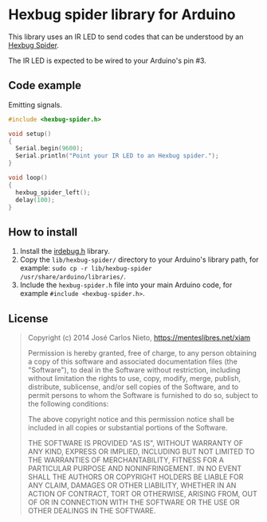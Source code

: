 # Hexbug spider library for Arduino

This library uses an IR LED to send codes that can be understood by an
[Hexbug Spider][1].

The IR LED is expected to be wired to your Arduino's pin #3.

## Code example

Emitting signals.

```c
#include <hexbug-spider.h>

void setup()
{
  Serial.begin(9600);
  Serial.println("Point your IR LED to an Hexbug spider.");
}

void loop()
{
  hexbug_spider_left();
  delay(100);
}
```

## How to install

1. Install the [irdebug.h][2] library.
2. Copy the `lib/hexbug-spider/` directory to your Arduino's library path, for
   example: `sudo cp -r lib/hexbug-spider /usr/share/arduino/libraries/`.
3. Include the `hexbug-spider.h` file into your main Arduino code, for example
   `#include <hexbug-spider.h>`.

## License

> Copyright (c) 2014 José Carlos Nieto, https://menteslibres.net/xiam
>
> Permission is hereby granted, free of charge, to any person obtaining
> a copy of this software and associated documentation files (the
> "Software"), to deal in the Software without restriction, including
> without limitation the rights to use, copy, modify, merge, publish,
> distribute, sublicense, and/or sell copies of the Software, and to
> permit persons to whom the Software is furnished to do so, subject to
> the following conditions:
>
> The above copyright notice and this permission notice shall be
> included in all copies or substantial portions of the Software.
>
> THE SOFTWARE IS PROVIDED "AS IS", WITHOUT WARRANTY OF ANY KIND,
> EXPRESS OR IMPLIED, INCLUDING BUT NOT LIMITED TO THE WARRANTIES OF
> MERCHANTABILITY, FITNESS FOR A PARTICULAR PURPOSE AND
> NONINFRINGEMENT. IN NO EVENT SHALL THE AUTHORS OR COPYRIGHT HOLDERS BE
> LIABLE FOR ANY CLAIM, DAMAGES OR OTHER LIABILITY, WHETHER IN AN ACTION
> OF CONTRACT, TORT OR OTHERWISE, ARISING FROM, OUT OF OR IN CONNECTION
> WITH THE SOFTWARE OR THE USE OR OTHER DEALINGS IN THE SOFTWARE.

[1]: http://www.hexbug.com/mechanical/spider/
[2]: https://github.com/xiam/arduino-irdebug
